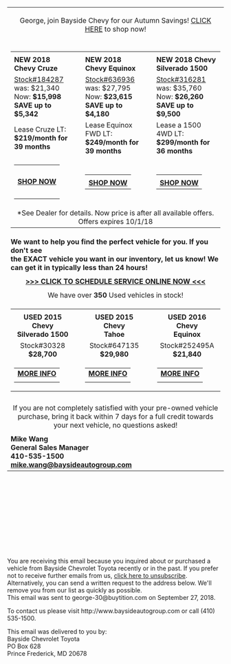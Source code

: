 <div><table align="center">
    <tbody>
        <tr>
            <td><img alt="" src="http://cdn.motosnap.com/DealerImages/Dealer%207606%20Images/Sheri's%20Images/Headers/Blast_header_2018_Chevy.png" usemap="#rade_img_map_1535033353324"><br>
            </td>
        </tr>
        <tr>
            <td><img alt="" src="http://cdn.motosnap.com/DealerImages/Dealer%207606%20Images/Sheri's%20Images/Headers/Our_promise.png"><br>
            </td>
        </tr>
        <tr>
            <td> <img alt="" src="http://cdn.motosnap.com/DealerImages/Dealer%207606%20Images/Sheri's%20Images/2018_Blast/FallSavings_blast_9.27_header.jpg"><br>
            </td>
        </tr>
        <tr>
            <td align="center"><span><span><span class="ilmautofield">George</span>, join Bayside Chevy for our Autumn Savings! <a href="http://vinurl.com/1538078423177-G49DR68CP23Y">CLICK HERE</a> to shop now!</span><span><br>
            </span></span></td>
        </tr>
        <tr>
            <td><br>
            <table align="center">
                <tbody>
                    <tr>
                        <td><a href="http://vinurl.com/1538078423193-Q75WR19MY43D" target="blank"><img alt="" src="http://cdn.motosnap.com/DealerImages/Dealer%207606%20Images/Sheri's%20Images/2018_Blast/2018_Cruze_4.19.png"></a></td>
                        <td> </td>
                        <td><a href="http://vinurl.com/1538078423224-R92PW18AN50Y" target="blank"><img alt="" src="http://cdn.motosnap.com/DealerImages/Dealer%207606%20Images/Sheri's%20Images/2018_Blast/2018_equinox_4.19.png"></a></td>
                        <td> </td>
                        <td><a href="http://vinurl.com/1538078423255-Z46RC87EY12K" target="blank"><img alt="" src="http://cdn.motosnap.com/DealerImages/Dealer%207606%20Images/Sheri's%20Images/2018_Blast/2018_Silverado_4.19.png"></a><br>
                        </td>
                    </tr>
                    <tr>
                        <td><span><strong>NEW 2018 Chevy Cruze<br>
                        </strong></span></td>
                        <td> </td>
                        <td><span><strong> NEW 2018 Chevy Equinox</strong></span><br>
                        </td>
                        <td> </td>
                        <td><span><strong> NEW 2018 Chevy Silverado 1500</strong></span><br>
                        </td>
                    </tr>
                    <tr>
                        <td><a href="http://vinurl.com/1538078423286-Y32FQ51BJ80N"><span>Stock#184287</span></a><br>
                         <span>was: $21,340</span>   Now:<span><strong> <span>$15,998<br>
                        SAVE up to $5,342<br>
                        </span></strong></span></td>
                        <td> </td>
                        <td>
                        <div><span><a href="http://vinurl.com/1538078423318-P92ZQ71CF03X">Stock#636936</a></span></div>
                        <span>
                        <div><span>was: $27,795</span>    Now:<span><strong> <span>$23,615</span></strong></span></div>
                        </span><span>
                        <div><strong><span>SAVE up to $4,180</span></strong></div>
                        </span></td>
                        <td> </td>
                        <td>
                        <div><a href="http://vinurl.com/1538078423349-X74KC18QN23G"><span>Stock#316281</span></a></div>
                        <div><span>was: $35,760</span>   Now:<span><strong> <span>$26,260</span></strong></span></div>
                        <div><span><strong><span><span><strong><span><strong><span>SAVE up to $9,500</span></strong></span></strong></span><br>
                        </span></strong></span></div>
                        </td>
                    </tr>
                    <tr>
                        <td>
                        <div>Lease Cruze LT:<br>
                        </div>
                        <div><span><strong>$219/month</strong></span><strong> for 39 months </strong><br>
                        </div>
                        </td>
                        <td> </td>
                        <td> Lease Equinox FWD LT:<br>
                        <div><span><strong>$249/month</strong></span><strong> for 39 months </strong></div>
                        </td>
                        <td> </td>
                        <td>Lease a 1500 4WD LT:<br>
                        <div><span><strong>$299/month</strong></span><strong> for 36 months </strong></div>
                        </td>
                    </tr>
                    <tr>
                        <td>
                        <table align="center">
                            <tbody>
                                <tr>
                                    <td><br>
                                    </td>
                                </tr>
                                <tr>
                                    <td><a href="http://vinurl.com/1538078423366-F24EN09AT58X" target="blank"><span><strong> SHOP NOW  </strong></span></a><br>
                                    </td>
                                </tr>
                                <tr>
                                    <td> <br>
                                    </td>
                                </tr>
                            </tbody>
                        </table>
                        </td>
                        <td> </td>
                        <td>
                        <table align="center">
                            <tbody>
                                <tr align="center">
                                    <td> </td>
                                </tr>
                                <tr>
                                    <td><a href="http://vinurl.com/1538078423397-R57CE18MG23D" target="blank"><span><strong>  SHOP NOW </strong></span> </a><br>
                                    </td>
                                </tr>
                            </tbody>
                        </table>
                         </td>
                        <td> </td>
                        <td>
                        <table align="center">
                            <tbody>
                                <tr>
                                    <td> </td>
                                </tr>
                                <tr>
                                    <td><a href="http://vinurl.com/1538078423428-D08NJ62MW15G" target="blank"><span><strong>  SHOP NOW </strong></span> </a><br>
                                    </td>
                                </tr>
                            </tbody>
                        </table>
                         </td>
                    </tr>
                    <tr align="center">
                        <td colspan="5"><span>*See Dealer for details. Now price is after all available offers. Offers expires 10/1/18</span><br>
                        </td>
                    </tr>
                </tbody>
            </table>
            </td>
        </tr>
        <tr>
            <td><span><strong><span>We want to help you find the perfect vehicle for you. If you don't see<br>
            the EXACT vehicle you want in our inventory, let us know! We can get it in typically less than 24 hours!</span> </strong></span></td>
        </tr>
        <tr>
            <td align="center"> </td>
        </tr>
        <tr>
            <td align="center"><a href="http://vinurl.com/1538078423459-Q69TK17LP25H" target="blank"><span><strong><span>&gt;&gt;&gt; CLICK TO SCHEDULE SERVICE ONLINE NOW &lt;&lt;&lt;</span></strong></span></a><br>
            </td>
        </tr>
        <tr>
            <td align="center"> </td>
        </tr>
        <tr align="center">
            <td><span> <span>We have over </span><span><strong>350</strong></span><span> Used vehicles in stock!</span></span><br>
            </td>
        </tr>
        <tr>
            <td>
            <table align="center">
                <tbody>
                    <tr>
                        <td align="center"> <img alt="" src="http://cdn.motosnap.com/DealerImages/Dealer%207606%20Images/Sheri's%20Images/2018_Blast/9.27_PO_pf_Silverado.png"><br>
                        </td>
                        <td> </td>
                        <td><img alt="" src="http://cdn.motosnap.com/DealerImages/Dealer%207606%20Images/Sheri's%20Images/2018_Blast/8.13_PO_Tahoe.png"><br>
                        </td>
                        <td> </td>
                        <td><img alt="" src="http://cdn.motosnap.com/DealerImages/Dealer%207606%20Images/Sheri's%20Images/2018_Blast/8.9_PO_equinox2.jpg"><br>
                        </td>
                    </tr>
                    <tr>
                        <td align="center"><strong><span> USED </span>2015 Chevy <br>
                        Silverado 1500<br>
                        </strong> </td>
                        <td> </td>
                        <td align="center"> <strong><span>USED </span>2015 Chevy<br>
                        Tahoe<br>
                        </strong></td>
                        <td> </td>
                        <td align="center"><strong><span>USED </span>2016 Chevy<br>
                        Equinox<br>
                        </strong></td>
                    </tr>
                    <tr>
                        <td align="center"><span> Stock#<span>30328</span></span><br>
                        <span><strong><span>$28,700</span></strong></span></td>
                        <td> </td>
                        <td align="center"><span> Stock#<span>647135</span></span><br>
                        <span><strong><span>$29,980</span></strong></span></td>
                        <td> </td>
                        <td align="center"><span> Stock#252495A</span><br>
                        <span><strong><span>$21,840</span></strong></span></td>
                    </tr>
                    <tr>
                        <td align="center">
                        <table>
                            <tbody>
                                <tr>
                                    <td><a href="http://vinurl.com/1538078423475-H91BE23AY65P"><span><strong><span><strong><span><strong><span><strong><span>  MORE INFO </span> </strong></span></strong></span></strong></span></strong></span></a></td>
                                </tr>
                                <tr>
                                    <td> </td>
                                </tr>
                            </tbody>
                        </table>
                        </td>
                        <td> </td>
                        <td align="center">
                        <table>
                            <tbody>
                                <tr>
                                    <td><a href="http://vinurl.com/1538078423506-D72BR61YL08Q"><span><strong><span><strong><span><strong><span><strong><span>  MORE INFO </span></strong></span></strong></span></strong></span></strong></span> </a><br>
                                    </td>
                                </tr>
                                <tr>
                                    <td> </td>
                                </tr>
                            </tbody>
                        </table>
                        </td>
                        <td> </td>
                        <td align="center">
                        <table>
                            <tbody>
                                <tr align="center">
                                    <td><span><strong><span><strong><a href="http://vinurl.com/1538078423537-E14XC69SM57R"><span><strong><span> MORE INFO</span>  </strong></span></a></strong></span></strong></span><br>
                                    </td>
                                </tr>
                                <tr>
                                    <td> </td>
                                </tr>
                            </tbody>
                        </table>
                        </td>
                    </tr>
                </tbody>
            </table>
            </td>
        </tr>
        <tr align="center">
            <td> <span><a href="http://vinurl.com/1538078423569-J62MP31CK50R" target="blank"><img alt="" src="http://cdn.motosnap.com/DealerImages/Dealer%207606%20Images/Sheri's%20Images/2018_Blast/2018_ShopOnline_PO_600.jpg"></a></span></td>
        </tr>
        <tr align="center">
            <td><span>If you are not completely satisfied with your pre-owned vehicle purchase, bring it back within 7 days for a full credit towards your next vehicle, no questions asked!</span><br>
            </td>
        </tr>
        <tr>
            <td> <a href="http://vinurl.com/1538078423616-Y69EG12XC43M"><img alt="" src="http://cdn.motosnap.com/DealerImages/Dealer%207606%20Images/Sheri's%20Images/Logos/2018_B4L_Logo_Blast.png"></a><br>
            </td>
        </tr>
        <tr>
            <td><strong><strong><strong><img alt="" src="http://cdn.motosnap.com/DealerImages/Dealer%207606%20Images/Sheri's%20Images/MikeWang_100X135.jpg"><br>
            </strong><strong><strong><strong><span>Mike Wang</span><span><br>
            General Sales Manager </span><span><br>
            <span>410-535-1500</span></span><br>
            <span><a href="mailto:mike.wang@baysideautogroup.com" target="blank">mike.wang@baysideautogroup.com</a></span></strong></strong></strong></strong></strong> </td>
        </tr>
    </tbody>
</table>
<br>
<br>
<br>
<br>
<map id="rade_img_map_1535033353324" name="rade_img_map_1535033353324">
<area shape="RECT" coords="4,6,404,163" href="https://www.baysidechevy.com/" target="_blank">
<area shape="RECT" coords="407,48,650,167" href="https://www.baysidechevy.com/" target="_blank">
<area shape="RECT" coords="496,4,560,46" href="https://www.baysidechevy.com/" target="_blank">
<area shape="RECT" coords="419,7,488,44" href="https://www.baysidechevy.com/ContactUsForm" target="_blank">
<area shape="RECT" coords="571,2,647,46" href="https://www.baysidechevy.com/ServiceApptForm" target="_blank"></map><br>
<br>
<br>
<br><br><br>
<div>
<p>You are receiving this email because you inquired about or purchased a 
vehicle from Bayside Chevrolet Toyota recently or in the past.
If you prefer not to receive further emails from us,
<a href="http://apps.vinmanager.com/Cardashboard/LeadManagement/EmailUnsubscribe.aspx?almid=ThtU1SV3XSJGB52NeueAFw%3d%3d&amp;drid=&amp;gcid=XX%2fbZ16j%2fE9NYaJzZJ5asw%3d%3d&amp;email=REXCZNAbhsaaF%2b9rhDRyC90hy8535YpD&amp;did=IX%2bOss6POeQ%3d">click here 
to unsubscribe</a>. Alternatively, you can send a written request to the address below. We'll remove you from our list as quickly as possible.
<br>
This email was sent to george-30@buytition.com on September 27, 2018.
</p>
<p>To contact us please visit http://www.baysideautogroup.com or call (410) 535-1500.</p>
<p>
This email was delivered to you by:<br>
Bayside Chevrolet Toyota<br>
PO Box 628<br>Prince Frederick, MD 20678
<img src="http://vinlens.com/email.ashx?c=0&amp;almid=ThtU1SV3XSJGB52NeueAFw%3d%3d&amp;drid=&amp;gcid=XX%2fbZ16j%2fE9NYaJzZJ5asw%3d%3d&amp;gcsmid=&amp;vl_pt=VinSolutions+Email" width="1" height="1">
</p>
</div>
<img src="http://SG01.motosnap.com/wf/open?upn=1-2B2i4NJ0yu0cCUcR-2FYNSSY-2Fh6vsgYJRTyQC9sTY0BIPK-2BPlCgZw8j83u1KysZMnta66IS5rmRZ2uJIwyyUHMhIbc4pU97f-2FYBBsMWuS3vHFJ6JNSeZ3NsjT-2ByvgufdLFojFrSvpOs32IQ52ejJ4O39QoSpPiUF93VC6DP53kirTbGZy7-2B0-2FStgIu8ABDbhoPtrz9x5F32SM76RQw-2FEpiakKwfQAH-2FEXv9u2wJBbN2Amu4KQrEGSHZTm3JuygST6bW-2FcdMV-2BxIxLqXmp-2BQuwEd20qtlLNyprDaLVzW-2BIAtmVNqTF5TH804vnhCLO2Zbelf9JZ5HT9J-2FC-2FgipE-2FUpLaQ-3D-3D" alt="" width="1" height="1" border="0">
</div>